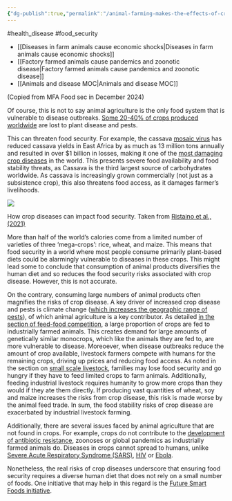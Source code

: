 ```yaml
---
{"dg-publish":true,"permalink":"/animal-farming-makes-the-effects-of-crop-diseases-worse/","tags":["animal_feed"],"created":"2025-10-23T17:42:43.623+01:00","updated":"2025-10-23T19:18:51.082+01:00"}
---
```


#health_disease #food_security 

- [[Diseases in farm animals cause economic shocks\|Diseases in farm animals cause economic shocks]]
- [[Factory farmed animals cause pandemics and zoonotic disease\|Factory farmed animals cause pandemics and zoonotic disease]]
- [[Animals and disease MOC\|Animals and disease MOC]]

(Copied from MFA Food sec in December 2024)

Of course, this is not to say animal agriculture is the only food system that is vulnerable to disease outbreaks. [Some 20-40% of crops produced worldwide](https://www.gov.uk/government/statistics/united-kingdom-food-security-report-2021/united-kingdom-food-security-report-2021-theme-1-global-food-availability) are lost to plant disease and pests. 

This can threaten food security. For example, the cassava [mosaic virus](https://en.wikipedia.org/wiki/Cassava_mosaic_virus) has reduced cassava yields in East Africa by as much as 13 million tons annually and resulted in over $1 billion in losses, making it one of the [most damaging crop diseases](https://scholar.google.com/scholar_url?url=https://bsppjournals.onlinelibrary.wiley.com/doi/pdfdirect/10.1111/j.1364-3703.2009.00559.x&hl=en&sa=T&oi=gsb-gga&ct=res&cd=0&d=12504678655764984452&ei=5hpjZtDBENWF6rQPyP3P-AY&scisig=AFWwaeY25DHgTiMjynYvCqRhha05) in the world. This presents severe food availability and food stability threats, as Cassava is the third largest source of carbohydrates worldwide. As cassava is increasingly grown commercially (not just as a subsistence crop), this also threatens food access, as it damages farmer’s livelihoods. 

![](https://lh7-rt.googleusercontent.com/docsz/AD_4nXci7Sj92dIZ6hooCmLKKPqyAsrsZ_qIp9BoktSRw4Va3MufHLHPI1M9xOf_ZJMPWS78yCXOC49w1P9WOT6EW3KbSsmOUNxJ2TqCCMCpJcRKbGV-CHCl9e_9Rdg5QPWfouLpfBCb-MmHpgw9uVJ5sILrAOB8?key=SX5HdswGc4K6wTaZxR6rWA)

How crop diseases can impact food security. Taken from [Ristaino et al., (2021)](https://scholar.google.com/scholar_url?url=https://www.pnas.org/doi/abs/10.1073/pnas.2022239118&hl=en&sa=T&oi=gsb&ct=res&cd=0&d=9373611067479757150&ei=oxhjZv-iOaaty9YPybqgQA&scisig=AFWwaeYQfvYv93e-4DM4PAj9e9PU)

More than half of the world’s calories come from a limited number of varieties of three ‘mega-crops’: rice, wheat, and maize. This means that food security in a world where most people consume primarily plant-based diets could be alarmingly vulnerable to diseases in these crops. This might lead some to conclude that consumption of animal products diversifies the human diet and so reduces the food security risks associated with crop disease. However, this is not accurate.

On the contrary, consuming large numbers of animal products often magnifies the risks of crop disease. A key driver of increased crop disease and pests is climate change ([which increases the geographic range of pests](https://scholar.google.com/scholar_url?url=https://www.pnas.org/doi/abs/10.1073/pnas.2022239118&hl=en&sa=T&oi=gsb&ct=res&cd=0&d=9373611067479757150&ei=oxhjZv-iOaaty9YPybqgQA&scisig=AFWwaeYQfvYv93e-4DM4PAj9e9PU)), of which animal agriculture is a key contributor. As detailed [in the section of feed-food competition](https://docs.google.com/document/d/18hBL88T-Q4GIvSzDEaH9HepdXIQf-bFgF6l3D5jM2Yk/edit#heading=h.fuw73o6qv11f), a large proportion of crops are fed to industrially farmed animals. This creates demand for large amounts of genetically similar monocrops, which like the animals they are fed to, are more vulnerable to disease. Moreoever, when disease outbreaks reduce the amount of crop available, livestock farmers compete with humans for the remaining crops, driving up prices and reducing food access. As noted in the section on [small scale livestock](https://docs.google.com/document/d/18hBL88T-Q4GIvSzDEaH9HepdXIQf-bFgF6l3D5jM2Yk/edit#heading=h.pq2boxmp1fbi), families may lose food security and go hungry if they have to feed limited crops to farm animals. Additionally, feeding industrial livestock requires humanity to grow more crops than they would if they ate them directly. If producing vast quantities of wheat, soy and maize increases the risks from crop disease, this risk is made worse by the animal feed trade. In sum, the food stability risks of crop disease are exacerbated by industrial livestock farming.

Additionally, there are several issues faced by animal agriculture that are not found in crops. For example, crops do not contribute to the [development of antibiotic resistance](https://docs.google.com/document/d/18hBL88T-Q4GIvSzDEaH9HepdXIQf-bFgF6l3D5jM2Yk/edit#heading=h.tj9y7udx1x22), zoonoses or global pandemics as industrially farmed animals do. Diseases in crops cannot spread to humans, unlike [Severe Acute Respiratory Syndrome (SARS)](https://www.who.int/health-topics/severe-acute-respiratory-syndrome), [HIV](https://www.who.int/news-room/fact-sheets/detail/hiv-aids) or [Ebola](https://www.who.int/news-room/fact-sheets/detail/ebola-virus-disease).

Nonetheless, the real risks of crop diseases underscore that ensuring food security requires a diverse human diet that does not rely on a small number of foods. One initiative that may help in this regard is the [Future Smart Foods initiative](https://docs.google.com/document/d/18hBL88T-Q4GIvSzDEaH9HepdXIQf-bFgF6l3D5jM2Yk/edit#heading=h.y724uvbdoemj).